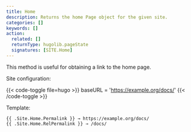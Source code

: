 ```yaml
---
title: Home
description: Returns the home Page object for the given site.
categories: []
keywords: []
action:
  related: []
  returnType: hugolib.pageState
  signatures: [SITE.Home]
---
```


This method is useful for obtaining a link to the home page.

Site configuration:

{{< code-toggle file=hugo >}}
baseURL = 'https://example.org/docs/'
{{< /code-toggle >}}

Template:

```go-html-template
{{ .Site.Home.Permalink }} → https://example.org/docs/ 
{{ .Site.Home.RelPermalink }} → /docs/
```

